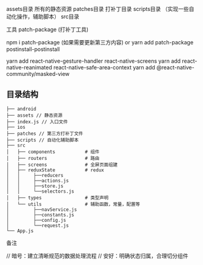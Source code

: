 assets目录 所有的静态资源
patches目录 打补丁目录
scripts目录 （实现一些自动化操作，辅助脚本）
src目录

工具
patch-package (打补丁工具)

npm i patch-package (如果需要更新第三方内容)
or
yarn add patch-package postinstall-postinstall

yarn add react-native-gesture-handler react-native-screens
yarn add react-native-reanimated react-native-safe-area-context 
yarn add @react-native-community/masked-view

## 目录结构

```
├── android
├── assets // 静态资源
├── index.js // 入口文件
├── ios
├── patches // 第三方打补丁文件
├── scripts // 自动化辅助脚本
├── src
│   ├── components           # 组件
│   ├── routers              # 路由
│   ├── screens              # 全屏页面组建
│   ├── reduxState           # redux
│   │     ├──reducers
│   │     ├──actions.js
│   │     ├──store.js
│   │     └──selectors.js
│   ├── types                # 类型声明
│   └── utils                # 辅助函数，常量，配置等
│         ├──navService.js
│         ├──constants.js
│         ├──config.js
│         └──request.js
└── App.js
```

备注

// 暗号：建立清晰规范的数据处理流程
// 安好：明确状态归属，合理切分组件